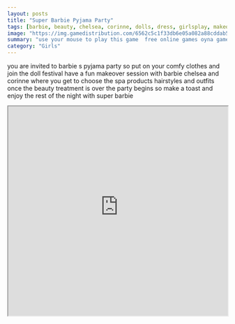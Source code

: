 ```yaml
---
layout: posts
title: "Super Barbie Pyjama Party"
tags: [barbie, beauty, chelsea, corinne, dolls, dress, girlsplay, makeover, party, pyjama, super, free, online, games, oyna, game, free, games, play, play, games]
image: "https://img.gamedistribution.com/6562c5c1f33db6e05a082a88cddab5ea.jpg"
summary: "use your mouse to play this game  free online games oyna game free games play play games"
category: "Girls"
---
```


you are invited to barbie s pyjama party so put on your comfy clothes and join the doll festival have a fun makeover session with barbie chelsea and corinne where you get to choose the spa products hairstyles and outfits once the beauty treatment is over the party begins so make a toast and enjoy the rest of the night with super barbie

<iframe width="100%" height="480px;" src="https://flash.gamedistribution.com?game=6562c5c1f33db6e05a082a88cddab5ea"></iframe>